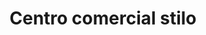 ---
title: "Centro comercial stilo"
url: /roquetas-de-mar/centro-comercial-stilo/
shop: cosméticos
---